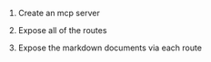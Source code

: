 1. Create an mcp server

2. Expose all of the routes

3. Expose the markdown documents via each route
